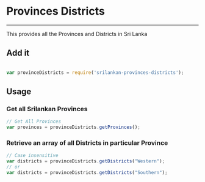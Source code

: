 # Provinces Districts
--------------
This provides all the Provinces and Districts in Sri Lanka

## Add it
```$ npm i srilankan-provinces-districts --save
```
```javascript
var provinceDistricts = require('srilankan-provinces-districts');
```

## Usage

### Get all Srilankan Provinces
```javascript
// Get All Provinces 
var provinces = provinceDistricts.getProvinces();
```
### Retrieve an array of all Districts in particular Province
```javascript
// Case insensitive
var districts = provinceDistricts.getDistricts("Western");
// or 
var districts = provinceDistricts.getDistricts("Southern");
```

